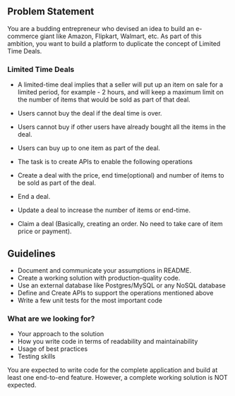 ## Problem Statement
You are a budding entrepreneur who devised an idea to build an e-commerce giant like Amazon, Flipkart, Walmart, etc. As part of this ambition, you want to build a platform to duplicate the concept of Limited Time Deals.

### Limited Time Deals
* A limited-time deal implies that a seller will put up an item on sale for a limited period, for example - 2 hours, and will keep a maximum limit on the number of items that would be sold as part of that deal.
* Users cannot buy the deal if the deal time is over.
* Users cannot buy if other users have already bought all the items in the deal.
* Users can buy up to one item as part of the deal.

* The task is to create APIs to enable the following operations
* Create a deal with the price, end time(optional) and number of items to be sold as part of the deal.
* End a deal.
* Update a deal to increase the number of items or end-time.
* Claim a deal (Basically, creating an order. No need to take care of item price or payment).

## Guidelines
* Document and communicate your assumptions in README.
* Create a working solution with production-quality code.
* Use an external database like Postgres/MySQL or any NoSQL database
* Define and Create APIs to support the operations mentioned above
* Write a few unit tests for the most important code

### What are we looking for?
* Your approach to the solution
* How you write code in terms of readability and maintainability
* Usage of best practices
* Testing skills

You are expected to write code for the complete application and build at least one end-to-end feature. However, a complete working solution is NOT expected.